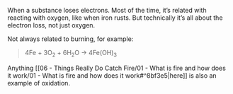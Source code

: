 When a substance loses electrons. Most of the time, it’s related with reacting with oxygen, like when iron rusts. But technically it’s all about the electron loss, not just oxygen.

Not always related to burning, for example:

> 4Fe + 3O<sub>2</sub>​ + 6H<sub>2</sub>​O → 4Fe(OH)<sub>3</sub>​

Anything [[06 - Things Really Do Catch Fire/01 - What is fire and how does it work/01 - What is fire and how does it work#^8bf3e5\|here]] is also an example of oxidation.
